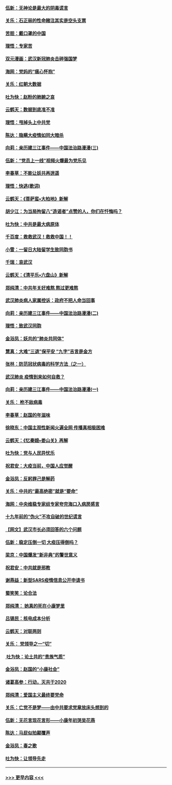 #### [伍新：无神论是最大的阴毒谎言](../pages/nsc993/n11846129.md?t=02060902) 
#### [关乐：石正丽的性命赌注其实是空头支票](../pages/nsc993/n11846109.md?t=02060902) 
#### [苦胆：戴口罩的中国](../pages/nsc993/n11845576.md?t=02060902) 
#### [理悟：专家苦](../pages/nsc993/n11845564.md?t=02060902) 
#### [双元漫画：武汉新冠肺炎击碎强国梦](../pages/nsc993/n11843320.md?t=02060902) 
#### [海网：党妈的“瘟心怀抱”](../pages/nsc993/n11840740.md?t=02060902) 
#### [关乐：红朝大数据](../pages/nsc993/n11840675.md?t=02060902) 
#### [吐为快：赵粉的肺腑之哀](../pages/nsc993/n11840618.md?t=02060902) 
#### [云鹤天：数据到底准不准](../pages/nsc993/n11840325.md?t=02060902) 
#### [理悟：甩掉头上中共党](../pages/nsc993/n11838826.md?t=02060902) 
#### [陈达：隐瞒大疫情如同大暗杀](../pages/nsc993/n11838771.md?t=02060902) 
#### [向莉：亲历建三江事件——中国法治路漫漫(三)](../pages/nsc993/n11831825.md?t=02060902) 
#### [伍新：“党员上一线”视频火爆最为党乐见](../pages/nsc993/n11838200.md?t=02060902) 
#### [李春草：不能让妖共再逍遥](../pages/nsc993/n11838102.md?t=02060902) 
#### [理悟：快逃(歌词)](../pages/nsc993/n11838083.md?t=02060902) 
#### [云鹤天：《菩萨蛮▪大柏地》新解](../pages/nsc993/n11838059.md?t=02060902) 
#### [胡少江：为当局拘留八“造谣者”点赞的人，你们在忏悔吗？](../pages/nsc993/n11836801.md?t=02060902) 
#### [吐为快：中共是最大病原体](../pages/nsc993/n11836748.md?t=02060902) 
#### [千百度：救救武汉！救救中国！！](../pages/nsc993/n11836145.md?t=02060902) 
#### [小雪：一留日大陆留学生致同胞书](../pages/nsc993/n11834624.md?t=02060902) 
#### [千瑞：哀武汉](../pages/nsc993/n11833647.md?t=02060902) 
#### [云鹤天：《清平乐▪六盘山》新解](../pages/nsc993/n11833611.md?t=02060902) 
#### [郑纯清：中共年关好难熬 熬过更难熬](../pages/nsc993/n11833489.md?t=02060902) 
#### [武汉肺炎病人家属控诉：政府不把人命当回事](../pages/nsc993/n11833205.md?t=02060902) 
#### [向莉：亲历建三江事件——中国法治路漫漫(二)](../pages/nsc993/n11829102.md?t=02060902) 
#### [理悟：致武汉同胞](../pages/nsc993/n11831522.md?t=02060902) 
#### [金浴凤：妖共的“肺炎共同体”](../pages/nsc993/n11829448.md?t=02060902) 
#### [慧真：大难“三退”保平安 “九字”吉言是金方](../pages/nsc993/n11829501.md?t=02060902) 
#### [张林：防范冠状病毒的科学方法（之一）](../pages/nsc993/n11828618.md?t=02060902) 
#### [武汉肺炎 疫情到来如何自救？](../pages/nsc993/n11827632.md?t=02060902) 
#### [向莉：亲历建三江事件——中国法治路漫漫(一)](../pages/nsc993/n11827190.md?t=02060902) 
#### [关乐： 枪不敌病毒](../pages/nsc993/n11826746.md?t=02060902) 
#### [李春草：赵国的年滋味](../pages/nsc993/n11826321.md?t=02060902) 
#### [徐晓东：中国主观性新闻火遍全网 传播真相极困难](../pages/nsc993/n11826508.md?t=02060902) 
#### [云鹤天：《忆秦娥▪娄山关》再解](../pages/nsc993/n11824682.md?t=02060902) 
#### [吐为快：党与人民异忧乐](../pages/nsc993/n11824660.md?t=02060902) 
#### [祝君安：大疫当前，中国人应觉醒](../pages/nsc993/n11821946.md?t=02060902) 
#### [金浴凤：反躬罪己是解药](../pages/nsc993/n11820280.md?t=02060902) 
#### [关乐：中共的“最高绝密”就是“要命”](../pages/nsc993/n11816946.md?t=02060902) 
#### [海网：中央维稳专家组专家夸完海口入病房感言](../pages/nsc993/n11815138.md?t=02060902) 
#### [十九年前的“伪火”不攻自破的世纪谎言](../pages/nsc993/n11813238.md?t=02060902) 
#### [【网文】武汉市长必须回答的六个问题](../pages/nsc993/n11813848.md?t=02060902) 
#### [伍新：稳定压倒一切 大疫压得倒吗？](../pages/nsc993/n11812634.md?t=02060902) 
#### [梁京：中国爆发“新非典”的警世意义](../pages/nsc993/n11812554.md?t=02060902) 
#### [祝君安：中共就是邪教](../pages/nsc993/n11812431.md?t=02060902) 
#### [谢燕益：新型SARS疫情信息公开申请书](../pages/nsc993/n11808840.md?t=02060902) 
#### [蜀笑笑：论合法](../pages/nsc993/n11808064.md?t=02060902) 
#### [郑纯清： 她真的死在小康梦里](../pages/nsc993/n11806623.md?t=02060902) 
#### [吕锡民：核电成本分析](../pages/nsc993/n11806284.md?t=02060902) 
#### [云鹤天：对联两则](../pages/nsc993/n11805957.md?t=02060902) 
#### [关乐： 党领导之一“切”](../pages/nsc993/n11804505.md?t=02060902) 
#### [ 吐为快：论土共的“贵族气质”](../pages/nsc993/n11804490.md?t=02060902) 
#### [金浴凤：赵国的“小康社会”](../pages/nsc993/n11804452.md?t=02060902) 
#### [诸葛高参：行动，灭共于2020](../pages/nsc993/n11804120.md?t=02060902) 
#### [郑纯清：爱国主义最终要党命](../pages/nsc993/n11802197.md?t=02060902) 
#### [关乐：亡党不是梦——由中共要求党章放床头想到的](../pages/nsc993/n11802156.md?t=02060902) 
#### [伍新：无花言现花言形——小康年初哭吴花燕](../pages/nsc993/n11800044.md?t=02060902) 
#### [陈达：马屁似拍颠覆声](../pages/nsc993/n11800010.md?t=02060902) 
#### [金浴凤：春之歌](../pages/nsc993/n11797687.md?t=02060902) 
#### [吐为快：让领导先走](../pages/nsc993/n11797512.md?t=02060902) 

----
#### [ >>> 更早内容 <<< ](../indexes/nsc993-earlier.md)

